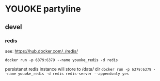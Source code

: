 # YOUOKE partyline

## devel 

### redis

see: https://hub.docker.com/_/redis/

`docker run -p 6379:6379 --name youoke_redis -d redis`

persistanet redis instance will store to /data/ dir
`docker run -p 6379:6379 --name youoke_redis -d redis redis-server --appendonly yes`
